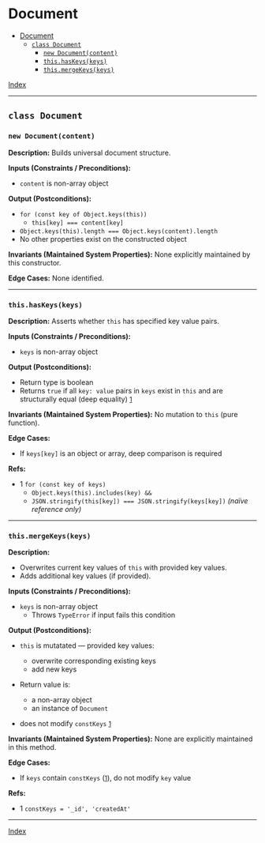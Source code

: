# Document

- [Document](#document)
  - [`class Document`](#class-document)
    - [`new Document(content)`](#new-documentcontent)
    - [`this.hasKeys(keys)`](#thishaskeyskeys)
    - [`this.mergeKeys(keys)`](#thismergekeyskeys)

[Index](../../index.md)

----

## `class Document`

### `new Document(content)`

**Description:**
Builds universal document structure.

**Inputs (Constraints / Preconditions):**

- `content` is non-array object

**Output (Postconditions):**

- `for (const key of Object.keys(this))`
    - `this[key] === content[key]`
- `Object.keys(this).length === Object.keys(content).length`
- No other properties exist on the constructed object

**Invariants (Maintained System Properties):**
None explicitly maintained by this constructor.

**Edge Cases:**
None identified.

----

### `this.hasKeys(keys)`

**Description:**
Asserts whether `this` has specified key value pairs.

**Inputs (Constraints / Preconditions):**

- `keys` is non-array object

**Output (Postconditions):**

- Return type is boolean
- Returns `true` if all `key: value` pairs in `keys` exist in `this` and are structurally equal (deep equality) <a href="#hasKeys-1" style="font-size: 0.8rem">1</a>

**Invariants (Maintained System Properties):**
No mutation to `this` (pure function).

**Edge Cases:**

- If `keys[key]` is an object or array, deep comparison is required

**Refs:**

- <span name="hasKeys-1" id="hasKeys-1">1</span> `for (const key of keys)`
    - `Object.keys(this).includes(key) &&` 
    - `JSON.stringify(this[key]) === JSON.stringify(keys[key])` *(naïve reference only)*

----

### `this.mergeKeys(keys)`

**Description:**

- Overwrites current key values of `this` with provided key values.
- Adds additional key values (if provided).

**Inputs (Constraints / Preconditions):**

- `keys` is non-array object
    - Throws `TypeError` if input fails this condition

**Output (Postconditions):**

- `this` is mutatated — provided key values:
    - overwrite corresponding existing keys
    - add new keys

- Return value is:
    - a non-array object
    - an instance of `Document`

- does not modify `constKeys` <a href="#mergeKeys-1" style="font-size: 0.8rem">1</a>

**Invariants (Maintained System Properties):**
None are explicitly maintained in this method.

**Edge Cases:**

- If `keys` contain `constKeys` (<a href="#mergeKeys-1" style="font-size: 0.8rem">1</a>), do not modify `key` value

**Refs:**

- <span name="mergeKeys-1" id="mergeKeys-1">1</span> `constKeys = '_id', 'createdAt'`

----

[Index](../../index.md)
